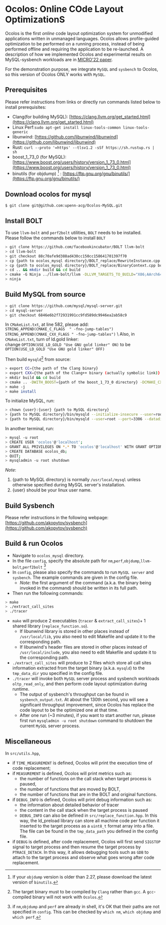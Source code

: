 # Ocolos: Online COde Layout OptimizationS
Ocolos is the first _online_ code layout optimization system for unmodified applications written in unmanaged languages. Ocolos allows profile-guided optimization to be performed on a running process, instead of being performed offline and requiring the application to be re-launched. A description of how we implemented Ocolos and experimental results on MySQL-sysbench workloads are in [MICRO'22 paper](https://ieeexplore.ieee.org/document/9923868).

For the demonstration purpose, we integrate `MySQL` and `sysbench` to Ocolos, so this version of Ocolos ONLY works with `MySQL`. 




## Prerequisites
Please refer instructions from links or directly run commands listed below to install prerequisites: 
- Clang(for building MySQL): [https://clang.llvm.org/get_started.html](https://clang.llvm.org/get_started.html) 
- Linux Perf:`sudo apt-get install linux-tools-common linux-tools-generic` 
- libunwind: [https://github.com/libunwind/libunwind](https://github.com/libunwind/libunwind) 
- Rust: `curl --proto '=https' --tlsv1.2 -sSf https://sh.rustup.rs | sh` 
- boost_1_73_0 (for MySQL): [https://www.boost.org/users/history/version_1_73_0.html](https://www.boost.org/users/history/version_1_73_0.html) 
- binutils (for objdump) [^1] : [https://ftp.gnu.org/gnu/binutils/](https://ftp.gnu.org/gnu/binutils/) 
[^1]:If your `objdump` version is older than 2.27, please download the latest version of `binutils`.  

## Download ocolos for mysql
```
$ git clone git@github.com:upenn-acg/Ocolos-MySQL.git 
```


## Install BOLT 
To use `llvm-bolt` and `perf2bolt` utilities, `BOLT` needs to be installed. \
Please follow the commands below to install `BOLT` 
```bash
> git clone https://github.com/facebookincubator/BOLT llvm-bolt
> cd llvm-bolt
> git checkout 88c70afe9d388ad430cc150cc158641701397f70
> cp {path to ocolos_mysql directory}/BOLT_replace/RewriteInstance.cpp bolt/lib/Rewrite/RewriteInstance.cpp
> cp {path to ocolos_mysql directory}/BOLT_replace/BinaryContext.cpp bolt/lib/Core/BinaryContext.cpp
> cd .. && mkdir build && cd build
> cmake -G Ninja ../llvm-bolt/llvm -DLLVM_TARGETS_TO_BUILD="X86;AArch64" -DCMAKE_BUILD_TYPE=Release -DLLVM_ENABLE_ASSERTIONS=ON -DLLVM_ENABLE_PROJECTS="clang;lld;bolt"
> ninja
```


## Build MySQL from source 
```bash
> git clone https://github.com/mysql/mysql-server.git 
> cd mysql-server 
> git checkout 6846e6b2f72931991cc9fd589dc9946ea2ab58c9 
```
In `CMakeList.txt`, at line 582, please add: \
`STRING_APPEND(CMAKE_C_FLAGS  " -fno-jump-tables")` \
`STRING_APPEND(CMAKE_CXX_FLAGS " -fno-jump-tables")` \ 
Also, in `CMakeList.txt`, turn of ld.gold linker: \
change `OPTION(USE_LD_GOLD "Use GNU gold linker" ON)` to be `OPTION(USE_LD_GOLD "Use GNU gold linker" OFF)`

Then build `mysqld`[^2] from source:
```bash
> export CC={the path of the Clang binary} 
> export CXX={the path of the Clang++ binary (actually symbolic link)} 
> mkdir build && cd build 
> cmake .. -DWITH_BOOST={path of the boost_1_73_0 directory} -DCMAKE_CXX_LINK_FLAGS=-Wl,--emit-relocs -DCMAKE_C_LINK_FLAGS=-Wl,--emit-relocs -DBUILD_CONFIG=mysql_release 
> make -j
> make install
```
[^2]: The target binary must to be compiled by `Clang` rather than `gcc`. A `gcc`-compiled binary will not work with `Ocolos`.

To initialize MySQL, run:
```bash
> chown {user}:{user} {path to MySQL directory}
> {path to MySQL directory}/bin/mysqld --initialize-insecure --user=root --datadir={your data dir path of MySQL} 
> {path to MySQL directory}/bin/mysqld --user=root --port=3306 --datadir={your data dir path of MySQL}
```
In another terminal, run:
```bash
> mysql -u root
> CREATE USER 'ocolos'@'localhost';
> GRANT ALL PRIVILEGES ON *.* TO 'ocolos'@'localhost' WITH GRANT OPTION;
> CREATE DATABASE ocolos_db;
> QUIT;
> mysqladmin -u root shutdown
```
_Note_: 
1. {path to MySQL directory} is normally `/usr/local/mysql` unless otherwise specified during MySQL server's installation.  
2. {user} should be your linux user name. 


## Build Sysbench 
Please refer instructions in the following webpage:\
[https://github.com/akopytov/sysbench](https://github.com/akopytov/sysbench) 


## Build & run Ocolos
- Navigate to `ocolos_mysql` directory.  
- In the file `config`, specify the absolute path for `nm`,`perf`,`objdump`,`llvm-bolt`,`perf2bolt` [^3]
   [^3]: if `nm`,`objdump` and `perf` are already in shell, it's OK that their paths are not specified in `config`. This can be checked by `which nm`, `which objdump` and `which perf`.
- In `config`, please also specify the commands to run `MySQL server` and `sysbench`. The example commands are given in the config file. 
   * _Note_: the first argument of the command (a.k.a. the binary being invoked in the command) should be written in its full path. 
- Then run the following commands:

```bash
> make
> ./extract_call_sites
> ./tracer

```
- `make` will produce 2 executables (`tracer` & `extract_call_sites`)+ 1 shared library (`replace_function.so`). 
   * If libunwind library is stored in other places instead of `/usr/local/lib`, you also need to edit Makefile and update it to the corresponding path.
   * If libunwind's header files are stored in other places instead of `/usr/local/include`, you also need to edit Makefile and update it to the corresponding path. 
- `./extract_call_sites` will produce to 2 files which store all call sites information extracted from the target binary (a.k.a. `mysqld`) to the `tmp_data_dir` you specified in the config file. 
- `./tracer` will invoke both `MySQL` server process and sysbench workloads `oltp_read_only`, and then perform code layout optimization during runtime. 
   * The output of sysbench's throughput can be found in `sysbench_output.txt`. At about the 130th second, you will see a significant throughput improvement, since Ocolos has replace the code layout to be the optimized one at that time.
   * After one run (~3 minutes), if you want to start another run, please first run `mysqladmin -u root shutdown` command to shutdown the current `MySQL` server process. 
 
## Miscellaneous
In `src/utils.hpp`,
- if `TIME_MEASUREMENT` is defined, Ocolos will print the execution time of code replacement;
- if `MEASUREMENT` is defined, Ocolos will print metrics such as:  
  * the number of functions on the call stack when target process is paused,
  * the number of functions that are moved by BOLT,
  * the number of functions that are in the BOLT and original functions.
- if `DEBUG_INFO` is defined, Ocolos will print debug information such as:
  * the information about detailed behavior of tracer
  * the content in the call stack when the target process is paused
  * `DEBUG_INFO` can also be defined in `src/replace_function.hpp`. In this way, the ld_preload library can store all machine code per function it inserted to the target process as a `uint8_t` format array into a file. The file can be found in the `tmp_data_path` you defined in the config file. 
- if `DEBUG` is defined, after code replacement, Ocolos will first send `SIGSTOP` signal to target process and then resume the target process by `PTRACE_DETACH`. In this way, it allows debugging tools such as `GDB` to attach to the target process and observe what goes wrong after code replacement.


